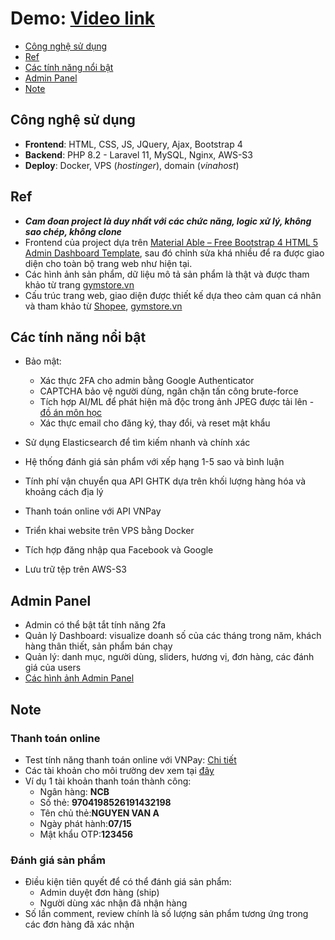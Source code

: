 # Demo: [Video link](https://drive.google.com/file/d/1yFMK5rJWZNd8IRyEUUgATbZLTrBNCQj0/view?usp=drive_link)

- [Công nghệ sử dụng](#công-nghệ-sử-dụng)
- [Ref](#ref)
- [Các tính năng nổi bật](#các-tính-năng-nổi-bật)
- [Admin Panel](#admin-panel)
- [Note](#note)

## Công nghệ sử dụng

- **Frontend**: HTML, CSS, JS, JQuery, Ajax, Bootstrap 4
- **Backend**: PHP 8.2 - Laravel 11, MySQL, Nginx, AWS-S3
- **Deploy**: Docker, VPS (*hostinger*), domain (*vinahost*)

## Ref

- ***Cam đoan project là duy nhất với các chức năng, logic xử lý, không sao chép, không clone***
- Frontend của project dựa trên [Material Able – Free Bootstrap 4 HTML 5 Admin Dashboard Template](https://themewagon.com/themes/free-bootstrap-4-html-5-admin-dashboard-template-material-able/), sau đó chỉnh sửa khá nhiều để ra được giao diện cho toàn bộ trang web như hiện tại.
- Các hình ảnh sản phẩm, dữ liệu mô tả sản phẩm là thật và được tham khảo từ trang [gymstore.vn](https://gymstore.vn/)
- Cấu trúc trang web, giao diện được thiết kế dựa theo cảm quan cá nhân và tham khảo từ [Shopee](https://shopee.vn/), [gymstore.vn](https://gymstore.vn/)

## Các tính năng nổi bật

- Bảo mật:
  - Xác thực 2FA cho admin bằng Google Authenticator
  - CAPTCHA bảo vệ người dùng, ngăn chặn tấn công brute-force
  - Tích hợp AI/ML để phát hiện mã độc trong ảnh JPEG được tải lên - [đồ án môn học](https://github.com/Hjn4Pwn/ML-Detect-Malware-JPEG.git)
  - Xác thực email cho đăng ký, thay đổi, và reset mật khẩu

- Sử dụng Elasticsearch để tìm kiếm nhanh và chính xác
- Hệ thống đánh giá sản phẩm với xếp hạng 1-5 sao và bình luận
- Tính phí vận chuyển qua API GHTK dựa trên khối lượng hàng hóa và khoảng cách địa lý
- Thanh toán online với API VNPay
- Triển khai website trên VPS bằng Docker
- Tích hợp đăng nhập qua Facebook và Google
- Lưu trữ tệp trên AWS-S3

## Admin Panel

- Admin có thể bật tắt tính năng 2fa
- Quản lý Dashboard: visualize doanh số của các tháng trong năm, khách hàng thân thiết, sản phẩm bán chạy
- Quản lý: danh mục, người dùng, sliders, hương vị, đơn hàng, các đánh giá của users
- [Các hình ảnh Admin Panel](https://drive.google.com/drive/folders/1A58QFB4vIrKMa7pmw2W6pwhsOghBfkWv?usp=sharing)

## Note

### Thanh toán online

- Test tính năng thanh toán online với VNPay: [Chi tiết](https://viblo.asia/p/tich-hop-cong-thanh-toan-vnpay-voi-laravel-Az45bGD6KxY)
- Các tài khoản cho môi trường dev xem tại [đây](https://sandbox.vnpayment.vn/apis/vnpay-demo/)
- Ví dụ 1 tài khoản thanh toán thành công:
  - Ngân hàng: **NCB**
  - Số thẻ: **9704198526191432198**
  - Tên chủ thẻ:**NGUYEN VAN A**
  - Ngày phát hành:**07/15**
  - Mật khẩu OTP:**123456**

### Đánh giá sản phẩm

- Điều kiện tiên quyết để có thể đánh giá sản phẩm:
  - Admin duyệt đơn hàng (ship)
  - Người dùng xác nhận đã nhận hàng
- Số lần comment, review chính là số lượng sản phẩm tương ứng trong các đơn hàng đã xác nhận
